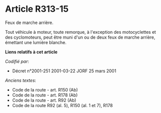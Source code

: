 # Article R313-15

Feux de marche arrière.

Tout véhicule à moteur, toute remorque, à l'exception des motocyclettes et des cyclomoteurs, peut être muni d'un ou de deux
feux de marche arrière, émettant une lumière blanche.

**Liens relatifs à cet article**

_Codifié par_:

  - Décret n°2001-251 2001-03-22 JORF 25 mars 2001

_Anciens textes_:

  - Code de la route - art. R150 (Ab)
  - Code de la route - art. R178 (Ab)
  - Code de la route - art. R92 (Ab)
  - Code de la route R92 (al. 5), R150 (al. 1 et 7), R178
